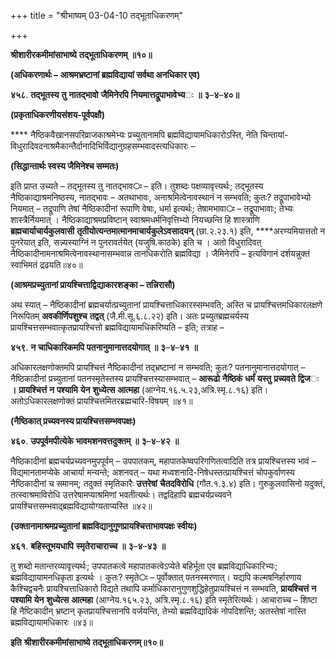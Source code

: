 +++
title = "श्रीभाष्यम् 03-04-10 तद्भूताधिकरणम्"

+++
<div claऽऽ="elementor-widget-container">

**श्रीशारीरकमीमांसाभाष्ये** **तद्भूताधिकरणम्** **॥१०॥**

**(अधिकरणार्थः – आश्रमभ्रष्टानां ब्रह्मविद्यायां सर्वथा अनधिकार एव)**

**४५८**. **तद्भूतस्य** **तु** **नातद्भावो** **जैमिनेरपि** **नियमात्तद्रूपाभावेभ्य**ः **॥** **३**–**४**–**४०॥**

**(प्रकृताधिकरणीयसंशय-पूर्वपक्षौ)**

**** नैष्ठिकवैखानसपरिव्राजकाश्रमेभ्यः प्रच्युतानामपि ब्रह्मविद्यायामधिकारोऽस्ति, नेति चिन्तायां- विधुरादिवदनाश्रमैकान्तैर्दानादिभिर्विद्यानुग्रहसम्भवादस्त्यधिकारः –

**(सिद्धान्तार्थः स्वस्य जैमिनेश्च सम्मतः)**

इति प्राप्त उच्यते – तद्भूतस्य तु नातद्भाव**ः** – इति। तुशब्दः पक्षव्यावृत्त्यर्थः; तद्भूतस्य नैष्ठिकाद्याश्रमनिष्ठस्य, नातद्भावः – अतथाभावः, अनाश्रमित्वेनावस्थानं न सम्भवति; कुतः? तद्रूपाभावेभ्यो नियमात् – तद्रूपाणि तेषां नैष्ठिकादीनां रूपाणि वेषाः, धर्मा इत्यर्थः; तेषामभावा**ः** – तद्रूपाभावाः; तेभ्यः शास्त्रैर्नियमात् । नैष्ठिकाद्याश्रमप्रविष्टान् स्वाश्रमधर्मनिवृत्तिभ्यो नियच्छन्ति हि शास्त्राणि **ब्रह्मचार्याचार्यकुलवासी** **तृतीयोत्यन्तमात्मानमाचार्यकुलेऽवसादयन्** (छा.२.२३.१) इति, ****अरण्यमियात्ततो न पुनरेयात् इति, सन्न्यस्याग्निं न पुनरावर्तयेत् (यजुषि.काठके) इति च । अतो विधुरादिवत् नैष्ठिकादीनामनाश्रमित्वेनावस्थानासम्भवान्न तानधिकरोति ब्रह्मविद्या । जैमिनेरपि – इत्यविगानं दर्शयन्नुक्तं स्वाभिमतं द्रढयति॥४०॥

**(आश्रमप्रच्युतानां प्रायश्चित्ताद्विद्याकारशङ्का – तन्निरासौ)**

अथ स्यात् – नैष्ठिकादीनां ब्रह्मचर्यात्प्रच्युतानां प्रायश्चित्ताधिकारस्सम्भवति; अस्ति च प्रायश्चित्तमधिकारलक्षणे निरूपितम् **अवकीर्णिपशुश्च** **तद्वत्** (जै.मी.सू.६.८.२२) इति। अतः प्रच्युतब्रह्मचर्यस्य प्रायश्चित्तसम्भवात्कृतप्रायश्चित्तो ब्रह्मविद्यायामधिकरिष्यति – इति; तत्राह –

**४५९**. **न** **चाधिकारिकमपि** **पतनानुमानात्तदयोगात्** **॥** **३**–**४**–**४१** **॥**

अधिकारलक्षणोक्तमपि प्रायश्चित्तं नैष्ठिकादीनां तद्भ्रष्टानां न सम्भवति; कुतः? पतनानुमानात्तदयोगात् – नैष्ठिकादीनां प्रच्युतानां पतनस्मृतेस्तस्य प्रायश्चित्तस्यासम्भवात् – **आरूढो** **नैष्ठिकं** **धर्मं** **यस्तु** **प्रच्यवते** **द्विज**ः **।** **प्रायश्चित्तं** **न** **पश्यामि** **येन** **शुध्येत्स** **आत्महा** (आग्नेय.१६.५.२३,अत्रि.स्मृ.८.१६) इति। अतोऽधिकारलक्षणोक्तं प्रायश्चित्तमितरब्रह्मचारि-विषयम् ॥४१॥

**(नैष्ठिकात् प्रच्यवनस्य प्रायश्चित्तसम्भवपक्षः)**

**४६०**. **उपपूर्वमपीत्येके** **भावमशनवत्तदुक्तम्** **॥** **३**–**४**–**४२** **॥**

नैष्ठिकादीनां ब्रह्मचर्यप्रच्यवनमुपपूर्वम् – उपपातकम्, महापातकेष्वपरिगणितत्वादिति तत्र प्रायश्चित्तस्य भावं – विद्यमानतामप्येके आचार्या मन्यन्ते; अशनवत् – यथा मध्वशनादि-निषेधस्तत्प्रायश्चित्तं चोपकुर्वाणस्य नैष्ठिकादीनां च समानम्; तदुक्तं स्मृतिकारैः **उत्तरेषां** **चैतदविरोधि** (गौत.१.३.४) इति। गुरुकुलवासिनो यदुक्तं, तत्स्वाश्रमाविरोधि उत्तरेषामप्याश्रमिणां भवतीत्यर्थः। तद्वदिहापि ब्रह्मचर्यप्रच्यवने प्रायश्चित्तसम्भवाद्ब्रह्मविद्यायोग्यताप्यस्ति ॥४२॥

**(उक्तानामाश्रमप्रच्युतानां ब्रह्मविद्यानुगुणप्रायश्चित्ताभावपक्षः स्वीयः)**

**४६१**. **बहिस्तूभयधापि** **स्मृतेराचाराच्च** **॥** **३**–**४**–**४३** **॥**

तु शब्दो मतान्तरव्यावृत्त्यर्थः; उपपातकत्वे महापातकत्वेऽप्येते बहिर्भूता एव ब्रह्मविद्याधिकारिभ्यः; ब्रह्मविद्यायामनधिकृता इत्यर्थः । कुतः? स्मृते**ः** – पूर्वोक्तात् पतनस्मरणात्। यद्यपि कल्मषनिर्हारणाय कैश्चिद्वचनैः प्रायश्चित्ताधिकारो विद्यते तथापि कर्माधिकारानुगुणशुद्धिहेतुप्रायश्चित्तं न सम्भवति, **प्रायश्चित्तं** **न** **पश्यामि** **येन** **शुध्येत्स** **आत्महा** (आग्नेय.१६५.२३, अत्रि.स्मृ.८.१६) इति स्मृतेरित्यर्थः। आचाराच्च – शिष्टा हि नैष्टिकादीन् भ्रष्टान् कृतप्रायश्चित्तानपि वर्जयन्ति, तेभ्यो ब्रह्मविद्यादिकं नोपदिशन्ति; अतस्तेषां नास्ति ब्रह्मविद्यायामधिकारः ॥४३॥

**इति** **श्रीशारीरकमीमांसाभाष्ये** **तद्भूताधिकरणम्॥१०॥**

</div>
